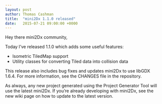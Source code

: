 ```yaml
---
layout: post
author: Thomas Cashman
title:  "mini2Dx 1.1.0 released"
date:   2015-07-21 09:00:00 +0000
---
```


Hey there mini2Dx community,

Today I’ve released 1.1.0 which adds some useful features:

 * Isometric TiledMap support
 * Utility classes for converting Tiled data into collision data

This release also includes bug fixes and updates mini2Dx to use libGDX 1.6.4.<!--more--> For more information, see the CHANGES file in the repository.

As always, any new project generated using the Project Generator Tool will use the latest mini2Dx. If you’re already developing with mini2Dx, see the new wiki page on how to update to the latest version.